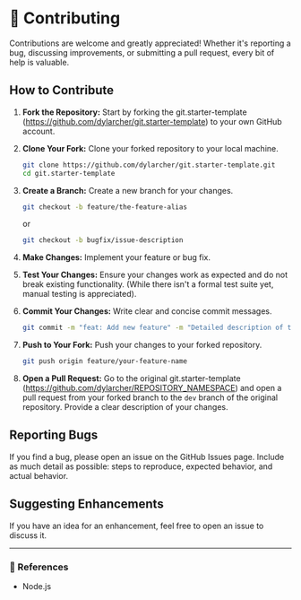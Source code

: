 # 🤝 Contributing

Contributions are welcome and greatly appreciated! Whether it's reporting a bug,
discussing improvements, or submitting a pull request, every bit of help is
valuable.

## How to Contribute

1. **Fork the Repository:** Start by forking the git.starter-template
   (<https://github.com/dylarcher/git.starter-template>) to your own GitHub
   account.
2. **Clone Your Fork:** Clone your forked repository to your local machine.

    ```bash
    git clone https://github.com/dylarcher/git.starter-template.git
    cd git.starter-template
    ```

3. **Create a Branch:** Create a new branch for your changes.

    ```bash
    git checkout -b feature/the-feature-alias
    ```

    or

    ```bash
    git checkout -b bugfix/issue-description
    ```

4. **Make Changes:** Implement your feature or bug fix.
5. **Test Your Changes:** Ensure your changes work as expected and do not break
   existing functionality. (While there isn't a formal test suite yet, manual
   testing is appreciated).
6. **Commit Your Changes:** Write clear and concise commit messages.

    ```bash
    git commit -m "feat: Add new feature" -m "Detailed description of the         feature."
    ```

7. **Push to Your Fork:** Push your changes to your forked repository.

    ```bash
    git push origin feature/your-feature-name
    ```

8. **Open a Pull Request:** Go to the original git.starter-template
   (<https://github.com/dylarcher/REPOSITORY_NAMESPACE>) and open a pull request
   from your forked branch to the `dev` branch of the original repository.
   Provide a clear description of your changes.

## Reporting Bugs

If you find a bug, please open an issue on the GitHub Issues page. Include as
much detail as possible: steps to reproduce, expected behavior, and actual
behavior.

## Suggesting Enhancements

If you have an idea for an enhancement, feel free to open an issue to discuss
it.

---

### 📝 References

- Node.js
